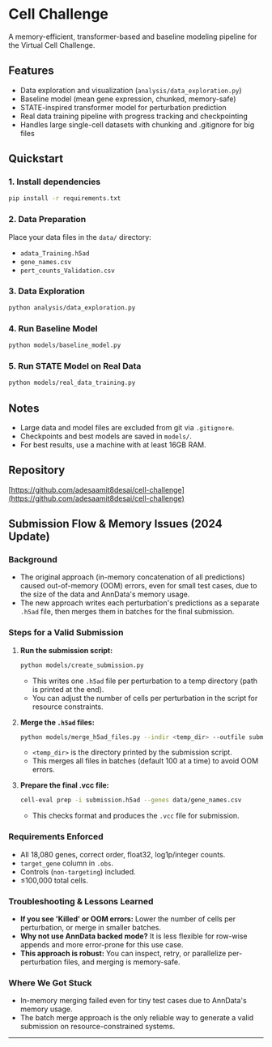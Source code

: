 # Cell Challenge

A memory-efficient, transformer-based and baseline modeling pipeline for the Virtual Cell Challenge.

## Features
- Data exploration and visualization (`analysis/data_exploration.py`)
- Baseline model (mean gene expression, chunked, memory-safe)
- STATE-inspired transformer model for perturbation prediction
- Real data training pipeline with progress tracking and checkpointing
- Handles large single-cell datasets with chunking and .gitignore for big files

## Quickstart

### 1. Install dependencies
```bash
pip install -r requirements.txt
```

### 2. Data Preparation
Place your data files in the `data/` directory:
- `adata_Training.h5ad`
- `gene_names.csv`
- `pert_counts_Validation.csv`

### 3. Data Exploration
```bash
python analysis/data_exploration.py
```

### 4. Run Baseline Model
```bash
python models/baseline_model.py
```

### 5. Run STATE Model on Real Data
```bash
python models/real_data_training.py
```

## Notes
- Large data and model files are excluded from git via `.gitignore`.
- Checkpoints and best models are saved in `models/`.
- For best results, use a machine with at least 16GB RAM.

## Repository
[https://github.com/adesaamit8desai/cell-challenge](https://github.com/adesaamit8desai/cell-challenge) 

## Submission Flow & Memory Issues (2024 Update)

### Background
- The original approach (in-memory concatenation of all predictions) caused out-of-memory (OOM) errors, even for small test cases, due to the size of the data and AnnData's memory usage.
- The new approach writes each perturbation's predictions as a separate `.h5ad` file, then merges them in batches for the final submission.

### Steps for a Valid Submission
1. **Run the submission script:**
   ```bash
   python models/create_submission.py
   ```
   - This writes one `.h5ad` file per perturbation to a temp directory (path is printed at the end).
   - You can adjust the number of cells per perturbation in the script for resource constraints.

2. **Merge the `.h5ad` files:**
   ```bash
   python models/merge_h5ad_files.py --indir <temp_dir> --outfile submission.h5ad
   ```
   - `<temp_dir>` is the directory printed by the submission script.
   - This merges all files in batches (default 100 at a time) to avoid OOM errors.

3. **Prepare the final .vcc file:**
   ```bash
   cell-eval prep -i submission.h5ad --genes data/gene_names.csv
   ```
   - This checks format and produces the `.vcc` file for submission.

### Requirements Enforced
- All 18,080 genes, correct order, float32, log1p/integer counts.
- `target_gene` column in `.obs`.
- Controls (`non-targeting`) included.
- ≤100,000 total cells.

### Troubleshooting & Lessons Learned
- **If you see 'Killed' or OOM errors:** Lower the number of cells per perturbation, or merge in smaller batches.
- **Why not use AnnData backed mode?** It is less flexible for row-wise appends and more error-prone for this use case.
- **This approach is robust:** You can inspect, retry, or parallelize per-perturbation files, and merging is memory-safe.

### Where We Got Stuck
- In-memory merging failed even for tiny test cases due to AnnData's memory usage.
- The batch merge approach is the only reliable way to generate a valid submission on resource-constrained systems.

--- 